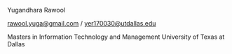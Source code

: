 Yugandhara Rawool

rawool.yuga@gmail.com /
yer170030@utdallas.edu

Masters in Information Technology and Management 
University of Texas at Dallas